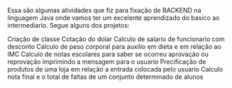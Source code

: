 Essa são algumas atividades que fiz para fixação de BACKEND na linguagem Java onde vamos ter um excelente aprendizado do basico ao intermediario.
Segue alguns dos projetos:

Criação de classe
Cotação do dolar
Calculo de salario de funcionario com desconto
Calculo de peso corporal para auxilio em dieta e em relação ao IMC
Calculo de notas escolares para saber se ocorreu aprovação ou reprovação imprimindo a mensagem para o usuario
Precificação de produtos de uma loja em relação a entrada colocada pelo usuario
Calculo nota final e o total de faltas de um conjunto determinado de alunos


